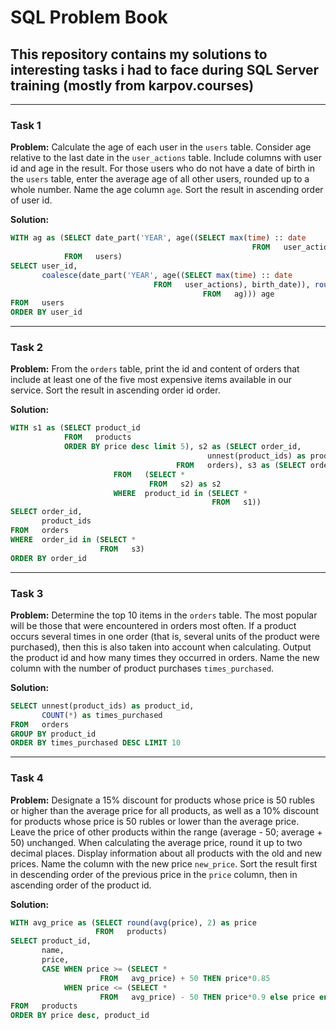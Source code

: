 # SQL Problem Book
## This repository contains my solutions to interesting tasks i had to face during SQL Server training (mostly from karpov.courses)
---
### Task 1 
**Problem:** Calculate the age of each user in the `users` table. Consider age relative to the last date in the `user_actions` table. Include columns with user id and age in the result. For those users who do not have a date of birth in the `users` table, enter the average age of all other users, rounded up to a whole number. Name the age column `age`. Sort the result in ascending order of user id.

**Solution:**
``` sql
WITH ag as (SELECT date_part('YEAR', age((SELECT max(time) :: date
                                                      FROM   user_actions), birth_date)) age
            FROM   users)
SELECT user_id,
       coalesce(date_part('YEAR', age((SELECT max(time) :: date
                                FROM   user_actions), birth_date)), round((SELECT avg(age)
                                           FROM   ag))) age
FROM   users
ORDER BY user_id
```
---
### Task 2 
**Problem:** From the `orders` table, print the id and content of orders that include at least one of the five most expensive items available in our service. Sort the result in ascending order id order.

**Solution:**
``` sql
WITH s1 as (SELECT product_id
            FROM   products
            ORDER BY price desc limit 5), s2 as (SELECT order_id,
                                            unnest(product_ids) as product_id
                                     FROM   orders), s3 as (SELECT order_id
                       FROM   (SELECT *
                               FROM   s2) as s2
                       WHERE  product_id in (SELECT *
                                             FROM   s1))
SELECT order_id,
       product_ids
FROM   orders
WHERE  order_id in (SELECT *
                    FROM   s3)
ORDER BY order_id
```
---
### Task 3
**Problem:** Determine the top 10 items in the `orders` table. The most popular will be those that were encountered in orders most often. If a product occurs several times in one order (that is, several units of the product were purchased), then this is also taken into account when calculating. Output the product id and how many times they occurred in orders. Name the new column with the number of product purchases `times_purchased`.

**Solution:** 
``` sql
SELECT unnest(product_ids) as product_id,
       COUNT(*) as times_purchased
FROM   orders
GROUP BY product_id
ORDER BY times_purchased DESC LIMIT 10
```
---
### Task 4 
**Problem:** Designate a 15% discount for products whose price is 50 rubles or higher than the average price for all products, as well as a 10% discount for products whose price is 50 rubles or lower than the average price. Leave the price of other products within the range (average - 50; average + 50) unchanged. When calculating the average price, round it up to two decimal places. Display information about all products with the old and new prices. Name the column with the new price `new_price`. Sort the result first in descending order of the previous price in the `price` column, then in ascending order of the product id.

**Solution:** 
``` sql
WITH avg_price as (SELECT round(avg(price), 2) as price
                   FROM   products)
SELECT product_id,
       name,
       price,
       CASE WHEN price >= (SELECT *
                    FROM   avg_price) + 50 THEN price*0.85 
            WHEN price <= (SELECT *
                    FROM   avg_price) - 50 THEN price*0.9 else price end as new_price
FROM   products
ORDER BY price desc, product_id
```
